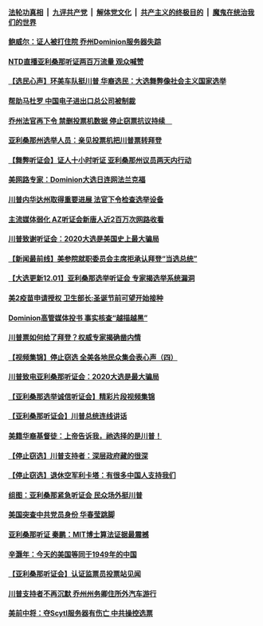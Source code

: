 

####  [法轮功真相](../../../../basic/blob/master/README.md?t=12020331) &nbsp;|&nbsp; [九评共产党](../../../../9ping.md/blob/master/README.md?t=12020331) &nbsp;|&nbsp; [解体党文化](../../../../jtdwh.md/blob/master/README.md?t=12020331)  &nbsp;|&nbsp; [共产主义的终极目的](../../../../gczydzjmd.md/blob/master/README.md?t=12020331) &nbsp;|&nbsp; [魔鬼在统治我们的世界](../../../../mgztzwmdsj.md/blob/master/README.md?t=12020331) 

#### [鲍威尔：证人被打住院 乔州Dominion服务器失踪](../pages/prog203/a102999695.md?t=12020331) 

#### [NTD直播亚利桑那听证两百万流量 观众喊赞](../pages/prog203/a102999683.md?t=12020331) 

#### [【选民心声】环美车队挺川普 华裔选民：大选舞弊像社会主义国家选举](../pages/prog203/a102999665.md?t=12020331) 

#### [帮助马杜罗 中国电子进出口总公司被制裁](../pages/prog203/a102999663.md?t=12020331) 

#### [乔州法官再下令 禁删投票机数据 停止窃票抗议持续　](../pages/prog203/a102999661.md?t=12020331) 

#### [亚利桑那州选举人员：亲见投票机把川普票转拜登](../pages/prog203/a102999655.md?t=12020331) 

#### [【舞弊听证会】证人十小时听证 亚利桑那州议员两天内行动](../pages/prog203/a102999631.md?t=12020331) 

#### [美网路专家：Dominion大选日连网法兰克福](../pages/prog203/a102999626.md?t=12020331) 

#### [川普内华达州取得重要进展 法官下令检查选举设备](../pages/prog203/a102999599.md?t=12020331) 

#### [主流媒体弱化 AZ听证会新唐人近2百万次网路收看](../pages/prog203/a102999475.md?t=12020331) 

#### [川普致谢听证会：2020大选是美国史上最大骗局](../pages/prog203/a102999473.md?t=12020331) 

#### [【新闻最前线】美参院就职委员会主席拒承认拜登“当选总统”](../pages/prog203/a102999467.md?t=12020331) 

#### [【大选更新12.01】亚利桑那选举听证会 专家揭选举系统漏洞](../pages/prog203/a102998983.md?t=12020331) 

#### [美2疫苗申请授权 卫生部长:圣诞节前可望开始接种](../pages/prog203/a102999436.md?t=12020331) 

#### [Dominion高管媒体投书 事实核查“越描越黑”](../pages/prog203/a102999400.md?t=12020331) 

#### [川普票如何给了拜登？权威专家揭确凿内情](../pages/prog203/a102999419.md?t=12020331) 

#### [【视频集锦】停止窃选 全美各地民众集会表心声（四）](../pages/prog203/a102999337.md?t=12020331) 

#### [川普致电亚利桑那听证会：2020大选是最大骗局](../pages/prog203/a102999394.md?t=12020331) 

#### [【亚利桑那选举诚信听证会】精彩片段视频集锦](../pages/prog203/a102999176.md?t=12020331) 

#### [【亚利桑那听证会】川普总统连线讲话](../pages/prog203/a102999175.md?t=12020331) 

#### [美籍华裔基督徒：上帝告诉我，祂选择的是川普！](../pages/prog203/a102999198.md?t=12020331) 

#### [【停止窃选】川普支持者：深层政府藏的很深](../pages/prog203/a102999320.md?t=12020331) 

#### [【停止窃选】退休空军利卡塔：有很多中国人支持我们](../pages/prog203/a102999356.md?t=12020331) 

#### [组图：亚利桑那紧急听证会 民众场外挺川普](../pages/prog203/a102999159.md?t=12020331) 

#### [美国突查中共党员身份 华春莹跳脚](../pages/prog203/a102999145.md?t=12020331) 

#### [亚利桑那听证 秦鹏：MIT博士算法证据最震撼](../pages/prog203/a102999101.md?t=12020331) 

#### [辛灏年：今天的美国等同于1949年的中国](../pages/prog203/a102999088.md?t=12020331) 

#### [【亚利桑那听证会】认证监票员投票站见闻](../pages/prog203/a102999296.md?t=12020331) 

#### [川普支持者不再沉默 乔州州务卿住所外汽车游行](../pages/prog203/a102998722.md?t=12020331) 

#### [美前中将：夺Scytl服务器有伤亡 中共操控选票](../pages/prog203/a102998761.md?t=12020331) 


